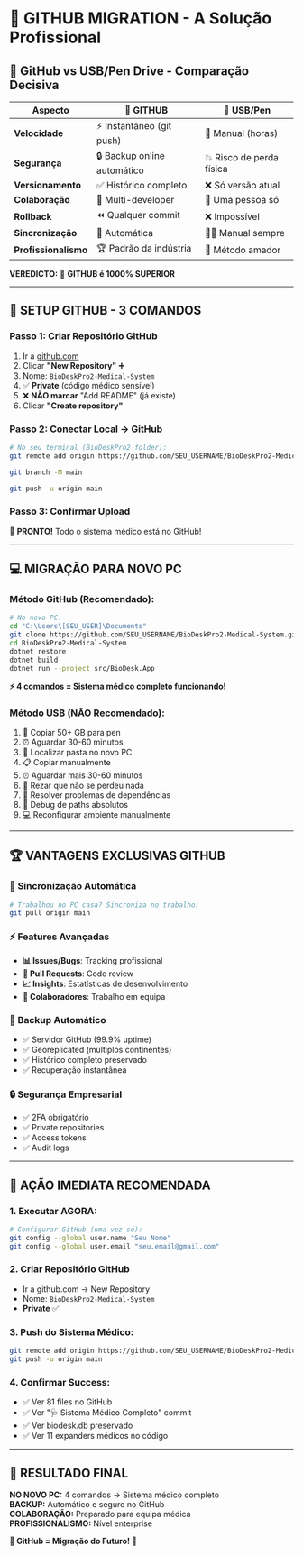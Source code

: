 # 🚀 **GITHUB MIGRATION** - A Solução Profissional

## 🎯 **GitHub vs USB/Pen Drive - Comparação Decisiva**

| **Aspecto** | **🚀 GITHUB** | **📎 USB/Pen** |
|-------------|------------|-------------|
| **Velocidade** | ⚡ Instantâneo (git push) | 🐌 Manual (horas) |
| **Segurança** | 🔒 Backup online automático | 💥 Risco de perda física |
| **Versionamento** | ✅ Histórico completo | ❌ Só versão atual |
| **Colaboração** | 👥 Multi-developer | 🚫 Uma pessoa só |
| **Rollback** | ⏪ Qualquer commit | ❌ Impossível |
| **Sincronização** | 🔄 Automática | 🤷‍♂️ Manual sempre |
| **Profissionalismo** | 🏆 Padrão da indústria | 🎒 Método amador |

**VEREDICTO:** 🚀 **GITHUB é 1000% SUPERIOR**

---

## 🚀 **SETUP GITHUB - 3 COMANDOS**

### **Passo 1: Criar Repositório GitHub**
1. Ir a [github.com](https://github.com)
2. Clicar **"New Repository"** ➕
3. Nome: `BioDeskPro2-Medical-System`
4. ✅ **Private** (código médico sensível)
5. ❌ **NÃO marcar** "Add README" (já existe)
6. Clicar **"Create repository"**

### **Passo 2: Conectar Local → GitHub**
```bash
# No seu terminal (BioDeskPro2 folder):
git remote add origin https://github.com/SEU_USERNAME/BioDeskPro2-Medical-System.git

git branch -M main

git push -u origin main
```

### **Passo 3: Confirmar Upload**
🎉 **PRONTO!** Todo o sistema médico está no GitHub!

---

## 💻 **MIGRAÇÃO PARA NOVO PC**

### **Método GitHub (Recomendado):**
```bash
# No novo PC:
cd "C:\Users\[SEU_USER]\Documents"
git clone https://github.com/SEU_USERNAME/BioDeskPro2-Medical-System.git
cd BioDeskPro2-Medical-System
dotnet restore
dotnet build
dotnet run --project src/BioDesk.App
```

**⚡ 4 comandos = Sistema médico completo funcionando!**

### **Método USB (NÃO Recomendado):**
1. 💾 Copiar 50+ GB para pen
2. ⏰ Aguardar 30-60 minutos  
3. 📂 Localizar pasta no novo PC
4. 📋 Copiar manualmente
5. ⏰ Aguardar mais 30-60 minutos
6. 🤞 Rezar que não se perdeu nada
7. 🔧 Resolver problemas de dependências
8. 🐛 Debug de paths absolutos
9. 💻 Reconfigurar ambiente manualmente

---

## 🏆 **VANTAGENS EXCLUSIVAS GITHUB**

### **🔄 Sincronização Automática**
```bash
# Trabalhou no PC casa? Sincroniza no trabalho:
git pull origin main
```

### **⚡ Features Avançadas**
- **📊 Issues/Bugs**: Tracking profissional
- **🔧 Pull Requests**: Code review
- **📈 Insights**: Estatísticas de desenvolvimento
- **👥 Colaboradores**: Trabalho em equipa

### **💾 Backup Automático**
- ✅ Servidor GitHub (99.9% uptime)
- ✅ Georeplicated (múltiplos continentes)  
- ✅ Histórico completo preservado
- ✅ Recuperação instantânea

### **🔒 Segurança Empresarial**
- ✅ 2FA obrigatório
- ✅ Private repositories
- ✅ Access tokens
- ✅ Audit logs

---

## 🚨 **AÇÃO IMEDIATA RECOMENDADA**

### **1. Executar AGORA:**
```bash
# Configurar GitHub (uma vez só):
git config --global user.name "Seu Nome"
git config --global user.email "seu.email@gmail.com"
```

### **2. Criar Repositório GitHub** 
- Ir a github.com → New Repository
- Nome: `BioDeskPro2-Medical-System`
- **Private** ✅

### **3. Push do Sistema Médico:**
```bash
git remote add origin https://github.com/SEU_USERNAME/BioDeskPro2-Medical-System.git
git push -u origin main
```

### **4. Confirmar Success:**
- ✅ Ver 81 files no GitHub
- ✅ Ver "🩺 Sistema Médico Completo" commit
- ✅ Ver biodesk.db preservado
- ✅ Ver 11 expanders médicos no código

---

## 🎉 **RESULTADO FINAL**

**NO NOVO PC:** 4 comandos → Sistema médico completo  
**BACKUP:** Automático e seguro no GitHub  
**COLABORAÇÃO:** Preparado para equipa médica  
**PROFISSIONALISMO:** Nível enterprise  

**🚀 GitHub = Migração do Futuro! 🚀**
